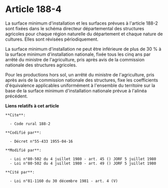 # Article 188-4

La surface minimum d'installation et les surfaces prévues à l'article 188-2 sont fixées dans le schéma directeur
départemental des structures agricoles pour chaque région naturelle du département et chaque nature de cultures. Elles sont
révisées périodiquement.

La surface minimum d'installation ne peut être inférieure de plus de 30 % à la surface minimum d'installation nationale,
fixée tous les cinq ans par arrêté du ministre de l'agriculture, pris après avis de la commission nationale des structures
agricoles.

Pour les productions hors sol, un arrêté du ministre de l'agriculture, pris après avis de la commission nationale des
structures, fixe les coefficients d'équivalence applicables uniformément à l'ensemble du territoire sur la base de la surface
minimum d'installation nationale prévue à l'alinéa précédent.

**Liens relatifs à cet article**

	**Cite**:

	  - Code rural 188-2

	**Codifié par**:

	  - Décret n°55-433 1955-04-16

	**Modifié par**:

	  - Loi n°80-502 du 4 juillet 1980 - art. 45 () JORF 5 juillet 1980
	  - Loi n°80-502 du 4 juillet 1980 - art. 49 () JORF 5 juillet 1980

	**Cité par**:

	  - Loi n°81-1160 du 30 décembre 1981 - art. 4 (V)

